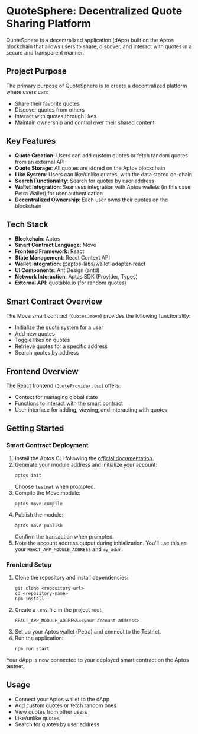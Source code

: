# QuoteSphere: Decentralized Quote Sharing Platform

QuoteSphere is a decentralized application (dApp) built on the Aptos blockchain that allows users to share, discover, and interact with quotes in a secure and transparent manner.

## Project Purpose

The primary purpose of QuoteSphere is to create a decentralized platform where users can:
- Share their favorite quotes
- Discover quotes from others
- Interact with quotes through likes
- Maintain ownership and control over their shared content

## Key Features

- **Quote Creation**: Users can add custom quotes or fetch random quotes from an external API
- **Quote Storage**: All quotes are stored on the Aptos blockchain
- **Like System**: Users can like/unlike quotes, with the data stored on-chain
- **Search Functionality**: Search for quotes by user address
- **Wallet Integration**: Seamless integration with Aptos wallets (in this case Petra Wallet) for user authentication
- **Decentralized Ownership**: Each user owns their quotes on the blockchain

## Tech Stack

- **Blockchain**: Aptos
- **Smart Contract Language**: Move
- **Frontend Framework**: React
- **State Management**: React Context API
- **Wallet Integration**: @aptos-labs/wallet-adapter-react
- **UI Components**: Ant Design (antd)
- **Network Interaction**: Aptos SDK (Provider, Types)
- **External API**: quotable.io (for random quotes)

## Smart Contract Overview

The Move smart contract (`Quotes.move`) provides the following functionality:
- Initialize the quote system for a user
- Add new quotes
- Toggle likes on quotes
- Retrieve quotes for a specific address
- Search quotes by address

## Frontend Overview

The React frontend (`QuoteProvider.tsx`) offers:
- Context for managing global state
- Functions to interact with the smart contract
- User interface for adding, viewing, and interacting with quotes

## Getting Started

### Smart Contract Deployment

1. Install the Aptos CLI following the [official documentation](https://aptos.dev/cli-tools/aptos-cli-tool/install-aptos-cli).
2. Generate your module address and initialize your account:
   ```
   aptos init
   ```
   Choose `testnet` when prompted.
3. Compile the Move module:
   ```
   aptos move compile
   ```
4. Publish the module:
   ```
   aptos move publish
   ```
   Confirm the transaction when prompted.
5. Note the account address output during initialization. You'll use this as your `REACT_APP_MODULE_ADDRESS` and `my_addr`.

### Frontend Setup

1. Clone the repository and install dependencies:
   ```
   git clone <repository-url>
   cd <repository-name>
   npm install
   ```
2. Create a `.env` file in the project root:
   ```
   REACT_APP_MODULE_ADDRESS=<your-account-address>
   ```
3. Set up your Aptos wallet (Petra) and connect to the Testnet.
4. Run the application:
   ```
   npm run start
   ```

Your dApp is now connected to your deployed smart contract on the Aptos testnet.

## Usage

- Connect your Aptos wallet to the dApp
- Add custom quotes or fetch random ones
- View quotes from other users
- Like/unlike quotes
- Search for quotes by user address


